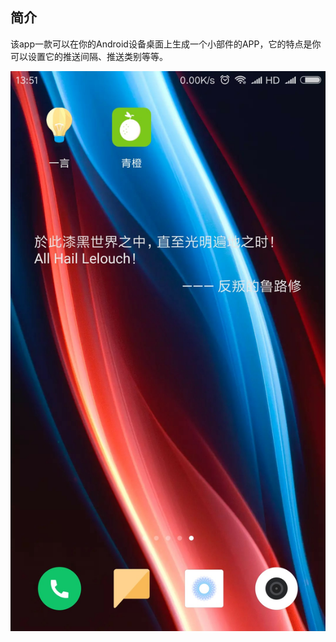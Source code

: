 
## 简介
该app一款可以在你的Android设备桌面上生成一个小部件的APP，它的特点是你可以设置它的推送间隔、推送类别等等。

![image](https://github.com/ykh001/qingcheng-yiyan/blob/master/ScreenImg/Screenshot_1.jpg)


